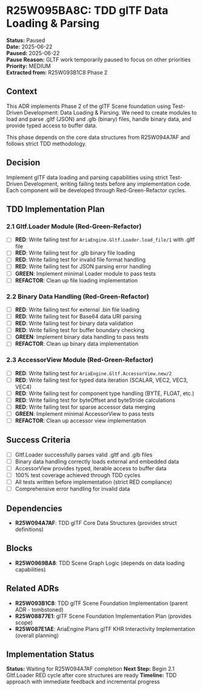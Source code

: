 # R25W095BA8C: TDD glTF Data Loading & Parsing

<!-- @adr_serial R25W095BA8C -->

**Status:** Paused  
**Date:** 2025-06-22  
**Paused:** 2025-06-22  
**Pause Reason:** GLTF work temporarily paused to focus on other priorities  
**Priority:** MEDIUM  
**Extracted from:** R25W093B1C8 Phase 2

## Context

This ADR implements Phase 2 of the glTF Scene foundation using Test-Driven Development: Data Loading & Parsing. We need to create modules to load and parse .gltf (JSON) and .glb (binary) files, handle binary data, and provide typed access to buffer data.

This phase depends on the core data structures from R25W094A7AF and follows strict TDD methodology.

## Decision

Implement glTF data loading and parsing capabilities using strict Test-Driven Development, writing failing tests before any implementation code. Each component will be developed through Red-Green-Refactor cycles.

## TDD Implementation Plan

### 2.1 Gltf.Loader Module (Red-Green-Refactor)

- [ ] **RED**: Write failing test for `AriaEngine.Gltf.Loader.load_file/1` with .gltf file
- [ ] **RED**: Write failing test for .glb binary file loading
- [ ] **RED**: Write failing test for invalid file format handling
- [ ] **RED**: Write failing test for JSON parsing error handling
- [ ] **GREEN**: Implement minimal Loader module to pass tests
- [ ] **REFACTOR**: Clean up file loading implementation

### 2.2 Binary Data Handling (Red-Green-Refactor)

- [ ] **RED**: Write failing test for external .bin file loading
- [ ] **RED**: Write failing test for Base64 data URI parsing
- [ ] **RED**: Write failing test for binary data validation
- [ ] **RED**: Write failing test for buffer boundary checking
- [ ] **GREEN**: Implement binary data handling to pass tests
- [ ] **REFACTOR**: Clean up binary data implementation

### 2.3 AccessorView Module (Red-Green-Refactor)

- [ ] **RED**: Write failing test for `AriaEngine.Gltf.AccessorView.new/2`
- [ ] **RED**: Write failing test for typed data iteration (SCALAR, VEC2, VEC3, VEC4)
- [ ] **RED**: Write failing test for component type handling (BYTE, FLOAT, etc.)
- [ ] **RED**: Write failing test for byteOffset and byteStride calculations
- [ ] **RED**: Write failing test for sparse accessor data merging
- [ ] **GREEN**: Implement minimal AccessorView to pass tests
- [ ] **REFACTOR**: Clean up accessor view implementation

## Success Criteria

- [ ] Gltf.Loader successfully parses valid .gltf and .glb files
- [ ] Binary data handling correctly loads external and embedded data
- [ ] AccessorView provides typed, iterable access to buffer data
- [ ] 100% test coverage achieved through TDD cycles
- [ ] All tests written before implementation (strict RED compliance)
- [ ] Comprehensive error handling for invalid data

## Dependencies

- **R25W094A7AF**: TDD glTF Core Data Structures (provides struct definitions)

## Blocks

- **R25W0969BA8**: TDD Scene Graph Logic (depends on data loading capabilities)

## Related ADRs

- **R25W093B1C8**: TDD glTF Scene Foundation Implementation (parent ADR - tombstoned)
- **R25W08877E1**: glTF Scene Foundation Implementation Plan (provides scope)
- **R25W087E1AE**: AriaEngine Plans glTF KHR Interactivity Implementation (overall planning)

## Implementation Status

**Status:** Waiting for R25W094A7AF completion
**Next Step:** Begin 2.1 Gltf.Loader RED cycle after core structures are ready
**Timeline:** TDD approach with immediate feedback and incremental progress
